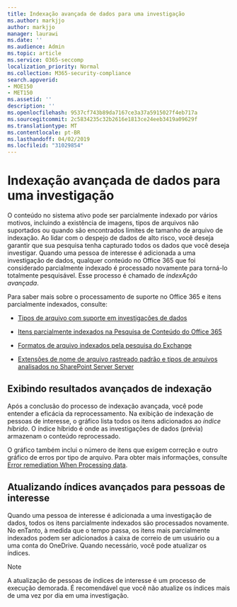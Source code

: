 ```yaml
---
title: Indexação avançada de dados para uma investigação
ms.author: markjjo
author: markjjo
manager: laurawi
ms.date: ''
ms.audience: Admin
ms.topic: article
ms.service: O365-seccomp
localization_priority: Normal
ms.collection: M365-security-compliance
search.appverid:
- MOE150
- MET150
ms.assetid: ''
description: ''
ms.openlocfilehash: 9537cf743b89da7167ce3a37a5915027f4eb717a
ms.sourcegitcommit: 2c5834235c32b2616e1813ce24eeb3419a09629f
ms.translationtype: MT
ms.contentlocale: pt-BR
ms.lasthandoff: 04/02/2019
ms.locfileid: "31029854"
---
```

# <a name="advanced-indexing-of-data-for-an-investigation"></a>Indexação avançada de dados para uma investigação

O conteúdo no sistema ativo pode ser parcialmente indexado por vários motivos, incluindo a existência de imagens, tipos de arquivos não suportados ou quando são encontrados limites de tamanho de arquivo de indexação. Ao lidar com o despejo de dados de alto risco, você deseja garantir que sua pesquisa tenha capturado todos os dados que você deseja investigar. Quando uma pessoa de interesse é adicionada a uma investigação de dados, qualquer conteúdo no Office 365 que foi considerado parcialmente indexado é processado novamente para torná-lo totalmente pesquisável. Esse processo é chamado de *indexAção avançada*. 

Para saber mais sobre o processamento de suporte no Office 365 e itens parcialmente indexados, consulte:

- [Tipos de arquivo com suporte em investigações de dados](supported-filetypes-datainvestigations.md)

- [Itens parcialmente indexados na Pesquisa de Conteúdo do Office 365](https://docs.microsoft.com/en-us/office365/securitycompliance/partially-indexed-items-in-content-search)

- [Formatos de arquivo indexados pela pesquisa do Exchange](https://docs.microsoft.com/en-us/exchange/file-formats-indexed-by-exchange-search-exchange-2013-help)

- [Extensões de nome de arquivo rastreado padrão e tipos de arquivos analisados no SharePoint Server Server](https://docs.microsoft.com/en-us/SharePoint/technical-reference/default-crawled-file-name-extensions-and-parsed-file-types)

## <a name="viewing-advanced-indexing-results"></a>Exibindo resultados avançados de indexação

Após a conclusão do processo de indexação avançada, você pode entender a eficácia da reprocessamento.  Na exibição de indexação de pessoas de interesse, o gráfico lista todos os itens adicionados ao *índice híbrido*.  O índice híbrido é onde as investigações de dados (prévia) armazenam o conteúdo reprocessado.

O gráfico também inclui o número de itens que exigem correção e outro gráfico de erros por tipo de arquivo. Para obter mais informações, consulte [Error remediation When Processing data](error-remediation.md).

## <a name="updating-advanced-indexes-for-people-of-interest"></a>Atualizando índices avançados para pessoas de interesse

Quando uma pessoa de interesse é adicionada a uma investigação de dados, todos os itens parcialmente indexados são processados novamente. No enTanto, à medida que o tempo passa, os itens mais parcialmente indexados podem ser adicionados à caixa de correio de um usuário ou a uma conta do OneDrive.  Quando necessário, você pode atualizar os índices.

> [!NOTE]
> A atualização de pessoas de índices de interesse é um processo de execução demorada. É recomendável que você não atualize os índices mais de uma vez por dia em uma investigação.
